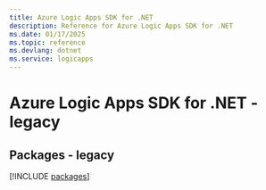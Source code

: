 ```yaml
---
title: Azure Logic Apps SDK for .NET
description: Reference for Azure Logic Apps SDK for .NET
ms.date: 01/17/2025
ms.topic: reference
ms.devlang: dotnet
ms.service: logicapps
---
```

# Azure Logic Apps SDK for .NET - legacy
## Packages - legacy
[!INCLUDE [packages](logic-apps-index.md)]